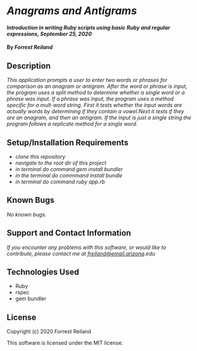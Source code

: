 # _Anagrams and Antigrams_

#### _Introduction in writing Ruby scripts using basic Ruby and regular expressions, September 25, 2020_

#### By _Forrest Reiland_

## Description 

_This application prompts a user to enter two words or phrases for comparison as an anagram or antigram. After the word or phrase is input, the program uses a split method to determine whether a single word or a phrase was input. If a phrase was input, the program uses a method specific for a mult-word string. First it tests whether the input words are actually words by determining if they contain a vowel.Next it tests if they are an anagram, and then an antigram. If the input is just a single string the program follows a replicate method for a single word._


## Setup/Installation Requirements

* _clone this repository_
* _navigate to the root dir of this project_
* _in terminal do command gem install bundler_
* _in the terminal do commmand install bundle_
* _in terminal do command ruby app.rb_



## Known Bugs

_No known bugs._

## Support and Contact Information

_If you encounter any problems with this software, or would like to contribute, please contact me at freiland@email.arizona.edu_

## Technologies Used

* Ruby
* rspec
* gem bundler

## License 

Copyright (c) 2020 Forrest Reiland

This software is licensed under the MIT license.